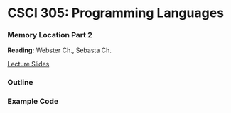 # CSCI 305: Programming Languages

### Memory Location Part 2

**Reading:** Webster Ch., Sebasta Ch.

[Lecture Slides](slides/Lecture.pdf)

### Outline

### Example Code
